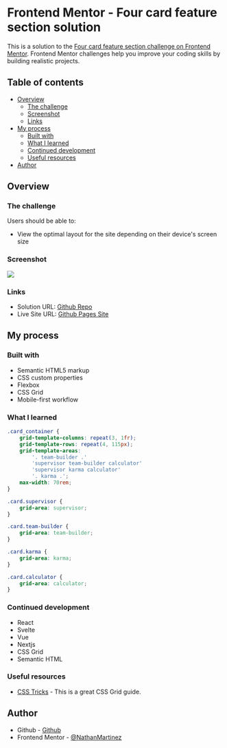 # Frontend Mentor - Four card feature section solution

This is a solution to the [Four card feature section challenge on Frontend Mentor](https://www.frontendmentor.io/challenges/four-card-feature-section-weK1eFYK). Frontend Mentor challenges help you improve your coding skills by building realistic projects.

## Table of contents

- [Overview](#overview)
  - [The challenge](#the-challenge)
  - [Screenshot](#screenshot)
  - [Links](#links)
- [My process](#my-process)
  - [Built with](#built-with)
  - [What I learned](#what-i-learned)
  - [Continued development](#continued-development)
  - [Useful resources](#useful-resources)
- [Author](#author)

## Overview

### The challenge

Users should be able to:

- View the optimal layout for the site depending on their device's screen size

### Screenshot

![](./screenshot.jpg)

### Links

- Solution URL: [Github Repo](https://github.com/NathanMartinez/fm_four_card_feature_section)
- Live Site URL: [Github Pages Site](https://your-live-site-url.com)

## My process

### Built with

- Semantic HTML5 markup
- CSS custom properties
- Flexbox
- CSS Grid
- Mobile-first workflow

### What I learned

```css
.card_container {
	grid-template-columns: repeat(3, 1fr);
	grid-template-rows: repeat(4, 115px);
	grid-template-areas:
		'. team-builder .'
		'supervisor team-builder calculator'
		'supervisor karma calculator'
		'. karma .';
	max-width: 70rem;
}

.card.supervisor {
	grid-area: supervisor;
}

.card.team-builder {
	grid-area: team-builder;
}

.card.karma {
	grid-area: karma;
}

.card.calculator {
	grid-area: calculator;
}
```

### Continued development

- React
- Svelte
- Vue
- Nextjs
- CSS Grid
- Semantic HTML

### Useful resources

- [CSS Tricks](https://css-tricks.com/snippets/css/complete-guide-grid/) - This is a great CSS Grid guide.

## Author

- Github - [Github](https://github.com/NathanMartinez)
- Frontend Mentor - [@NathanMartinez](https://www.frontendmentor.io/profile/NathanMartinez)
